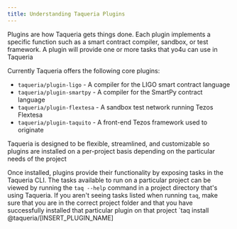 ```yaml
---
title: Understanding Taqueria Plugins
---
```


Plugins are how Taqueria gets things done. Each plugin implements a specific function such as a smart contract compiler, sandbox, or test framework. A plugin will provide one or more tasks that yo4u can use in Taqueria

Currently Taqueria offers the following core plugins:
- `taqueria/plugin-ligo` - A compiler for the LIGO smart contract language
- `taqueria/plugin-smartpy` - A compiler for the SmartPy contract language
- `taqueria/plugin-flextesa` - A sandbox test network running Tezos Flextesa 
- `taqueria/plugin-taquito` - A front-end Tezos framework used to originate

Taqueria is designed to be flexible, streamlined, and customizable so plugins are installed on a per-project basis depending on the particular needs of the project

Once installed, plugins provide their functionality by exposing tasks in the Taqueria CLI. The tasks available to run on a particular project can be viewed by running the `taq --help` command in a project directory that's using Taqueria. If you aren't seeing tasks listed when running `taq`, make sure that you are in the correct project folder and that you have successfully installed that particular plugin on that project `taq install @taqueria/[INSERT_PLUGIN_NAME]


